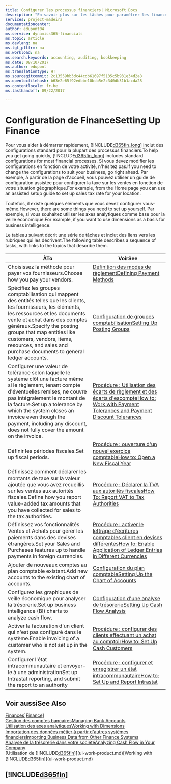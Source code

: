```yaml
---
title: Configurer les processus financiers| Microsoft Docs
description: "En savoir plus sur les tâches pour paramétrer les finances de votre société afin de les adapter à votre comptabilité ou vos audits."
services: project-madeira
documentationcenter: 
author: edupont04
ms.service: dynamics365-financials
ms.topic: article
ms.devlang: na
ms.tgt_pltfrm: na
ms.workload: na
ms.search.keywords: accounting, auditing, bookkeeping
ms.date: 08/10/2017
ms.author: edupont
ms.translationtype: HT
ms.sourcegitcommit: 2c13559bb3dc44cdb61697f5135c5b931e34d2a8
ms.openlocfilehash: b63e2e65f92edbbe10bcb5e2c340db31b1acda28
ms.contentlocale: fr-be
ms.lasthandoff: 09/22/2017

---
```

# <a name="setting-up-finance"></a><span data-ttu-id="2a0db-103">Configuration de Finance</span><span class="sxs-lookup"><span data-stu-id="2a0db-103">Setting Up Finance</span></span>
<span data-ttu-id="2a0db-104">Pour vous aider à démarrer rapidement, [!INCLUDE[d365fin_long](includes/d365fin_long_md.md)] inclut des configurations standard pour la plupart des processus financiers.</span><span class="sxs-lookup"><span data-stu-id="2a0db-104">To help you get going quickly, [!INCLUDE[d365fin_long](includes/d365fin_long_md.md)] includes standard configurations for most financial processes.</span></span> <span data-ttu-id="2a0db-105">Si vous devez modifier les configurations en fonction de votre activité, n'hésitez pas.</span><span class="sxs-lookup"><span data-stu-id="2a0db-105">If you need to change the configurations to suit your business, go right ahead.</span></span> <span data-ttu-id="2a0db-106">Par exemple, à partir de la page d'accueil, vous pouvez utiliser un guide de configuration assistée pour configurer la taxe sur les ventes en fonction de votre situation géographique.</span><span class="sxs-lookup"><span data-stu-id="2a0db-106">For example, from the Home page you can use an assisted setup guide to set up sales tax rate for your location.</span></span>  

<span data-ttu-id="2a0db-107">Toutefois, il existe quelques éléments que vous devez configurer vous-même.</span><span class="sxs-lookup"><span data-stu-id="2a0db-107">However, there are some things you need to set up yourself.</span></span> <span data-ttu-id="2a0db-108">Par exemple, si vous souhaitez utiliser les axes analytiques comme base pour la veille économique.</span><span class="sxs-lookup"><span data-stu-id="2a0db-108">For example, if you want to use dimensions as a basis for business intelligence.</span></span>  

<span data-ttu-id="2a0db-109">Le tableau suivant décrit une série de tâches et inclut des liens vers les rubriques qui les décrivent.</span><span class="sxs-lookup"><span data-stu-id="2a0db-109">The following table describes a sequence of tasks, with links to the topics that describe them.</span></span>

| <span data-ttu-id="2a0db-110">À</span><span class="sxs-lookup"><span data-stu-id="2a0db-110">To</span></span> | <span data-ttu-id="2a0db-111">Voir</span><span class="sxs-lookup"><span data-stu-id="2a0db-111">See</span></span> |
| --- | --- |
| <span data-ttu-id="2a0db-112">Choisissez la méthode pour payer vos fournisseurs.</span><span class="sxs-lookup"><span data-stu-id="2a0db-112">Choose how you pay your vendors.</span></span> |[<span data-ttu-id="2a0db-113">Définition des modes de règlement</span><span class="sxs-lookup"><span data-stu-id="2a0db-113">Defining Payment Methods</span></span>](finance-payment-methods.md) |
| <span data-ttu-id="2a0db-114">Spécifiez les groupes comptabilisation qui mappent des entités telles que les clients, les fournisseurs, les éléments, les ressources et les documents vente et achat dans des comptes généraux.</span><span class="sxs-lookup"><span data-stu-id="2a0db-114">Specify the posting groups that map entities like customers, vendors, items, resources, and sales and purchase documents to general ledger accounts.</span></span> |[<span data-ttu-id="2a0db-115">Configuration de groupes comptabilisation</span><span class="sxs-lookup"><span data-stu-id="2a0db-115">Setting Up Posting Groups</span></span>](finance-posting-groups.md)|
|<span data-ttu-id="2a0db-116">Configurer une valeur de tolérance selon laquelle le système clôt une facture même si le règlement, tenant compte d'éventuelles remises, ne couvre pas intégralement le montant de la facture.</span><span class="sxs-lookup"><span data-stu-id="2a0db-116">Set up a tolerance by which the system closes an invoice even though the payment, including any discount, does not fully cover the amount on the invoice.</span></span>|[<span data-ttu-id="2a0db-117">Procédure : Utilisation des écarts de règlement et des écarts d'escompte</span><span class="sxs-lookup"><span data-stu-id="2a0db-117">How to: Work with Payment Tolerances and Payment Discount Tolerances</span></span>](finance-payment-tolerance-and-payment-discount-tolerance.md)|
| <span data-ttu-id="2a0db-118">Définir les périodes fiscales.</span><span class="sxs-lookup"><span data-stu-id="2a0db-118">Set up fiscal periods.</span></span> |[<span data-ttu-id="2a0db-119">Procédure : ouverture d'un nouvel exercice comptable</span><span class="sxs-lookup"><span data-stu-id="2a0db-119">How to: Open a New Fiscal Year</span></span>](finance-how-open-new-fiscal-year.md) |
| <span data-ttu-id="2a0db-120">Définissez comment déclarer les montants de taxe sur la valeur ajoutée que vous avez recueillis sur les ventes aux autorités fiscales.</span><span class="sxs-lookup"><span data-stu-id="2a0db-120">Define how you report value-added tax amounts that you have collected for sales to the tax authorities.</span></span> |[<span data-ttu-id="2a0db-121">Procédure : Déclarer la TVA aux autorités fiscales</span><span class="sxs-lookup"><span data-stu-id="2a0db-121">How To: Report VAT to Tax Authorities</span></span>](finance-how-report-vat.md)|
| <span data-ttu-id="2a0db-122">Définissez vos fonctionnalités Ventes et Achats pour gérer les paiements dans des devises étrangères.</span><span class="sxs-lookup"><span data-stu-id="2a0db-122">Set your Sales and Purchases features up to handle payments in foreign currencies.</span></span>|[<span data-ttu-id="2a0db-123">Procédure : activer le lettrage d'écritures comptables client en devises différentes</span><span class="sxs-lookup"><span data-stu-id="2a0db-123">How to: Enable Application of Ledger Entries in Different Currencies</span></span>](finance-how-enable-application-ledger-entries-different-currencies.md)
| <span data-ttu-id="2a0db-124">Ajouter de nouveaux comptes au plan comptable existant.</span><span class="sxs-lookup"><span data-stu-id="2a0db-124">Add new accounts to the existing chart of accounts.</span></span> |[<span data-ttu-id="2a0db-125">Configuration du plan comptable</span><span class="sxs-lookup"><span data-stu-id="2a0db-125">Setting Up the Chart of Accounts</span></span>](finance-setup-chart-accounts.md) |
| <span data-ttu-id="2a0db-126">Configurez les graphiques de veille économique pour analyser la trésorerie.</span><span class="sxs-lookup"><span data-stu-id="2a0db-126">Set up business intelligence (BI) charts to analyze cash flow.</span></span> |[<span data-ttu-id="2a0db-127">Configuration d'une analyse de trésorerie</span><span class="sxs-lookup"><span data-stu-id="2a0db-127">Setting Up Cash Flow Analysis</span></span>](finance-setup-cash-flow-analyses.md) |
|<span data-ttu-id="2a0db-128">Activer la facturation d'un client qui n'est pas configuré dans le système.</span><span class="sxs-lookup"><span data-stu-id="2a0db-128">Enable invoicing of a customer who is not set up in the system.</span></span>|[<span data-ttu-id="2a0db-129">Procédure : configurer des clients effectuant un achat au comptoir</span><span class="sxs-lookup"><span data-stu-id="2a0db-129">How to: Set Up Cash Customers</span></span>](finance-how-to-set-up-cash-customers.md)|
| <span data-ttu-id="2a0db-130">Configurer l'état intracommunautaire et envoyer-le à une administration</span><span class="sxs-lookup"><span data-stu-id="2a0db-130">Set up Intrastat reporting, and submit the report to an authority</span></span> | [<span data-ttu-id="2a0db-131">Procédure : configurer et enregistrer un état intracommunautaire</span><span class="sxs-lookup"><span data-stu-id="2a0db-131">How to: Set Up and Report Intrastat</span></span>](finance-how-setup-report-intrastat.md)|

## <a name="see-also"></a><span data-ttu-id="2a0db-132">Voir aussi</span><span class="sxs-lookup"><span data-stu-id="2a0db-132">See Also</span></span>
<span data-ttu-id="2a0db-133">[Finances](finance.md)]</span><span class="sxs-lookup"><span data-stu-id="2a0db-133">[Finance](finance.md)]</span></span>  
[<span data-ttu-id="2a0db-134">Gestion des comptes bancaires</span><span class="sxs-lookup"><span data-stu-id="2a0db-134">Managing Bank Accounts</span></span>](bank-manage-bank-accounts.md)  
[<span data-ttu-id="2a0db-135">Utilisation des axes analytiques</span><span class="sxs-lookup"><span data-stu-id="2a0db-135">Working with Dimensions</span></span>](finance-dimensions.md)  
[<span data-ttu-id="2a0db-136">Importation des données métier à partir d'autres systèmes financiers</span><span class="sxs-lookup"><span data-stu-id="2a0db-136">Importing Business Data from Other Finance Systems</span></span>](upload-data.md)  
[<span data-ttu-id="2a0db-137">Analyse de la trésorerie dans votre société</span><span class="sxs-lookup"><span data-stu-id="2a0db-137">Analyzing Cash Flow in Your Company</span></span>](finance-analyze-cash-flow.md)  
<span data-ttu-id="2a0db-138">[Utilisation de [!INCLUDE[d365fin](includes/d365fin_md.md)]](ui-work-product.md)</span><span class="sxs-lookup"><span data-stu-id="2a0db-138">[Working with [!INCLUDE[d365fin](includes/d365fin_md.md)]](ui-work-product.md)</span></span>  

## [!INCLUDE[d365fin](includes/free_trial_md.md)]

